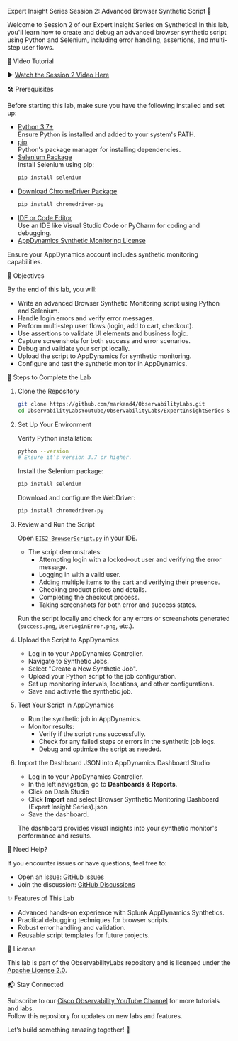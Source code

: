 Expert Insight Series Session 2: Advanced Browser Synthetic Script 🧪

Welcome to Session 2 of our Expert Insight Series on Synthetics! In this lab, you'll learn how to create and debug an advanced browser synthetic script using Python and Selenium, including error handling, assertions, and multi-step user flows.

🎥 Video Tutorial

▶️ [Watch the Session 2 Video Here]()

🛠 Prerequisites

Before starting this lab, make sure you have the following installed and set up:

- [Python 3.7+](https://www.python.org/downloads/)  
  Ensure Python is installed and added to your system's PATH.
- [pip](https://pip.pypa.io/en/stable/installation/)  
  Python's package manager for installing dependencies.
- [Selenium Package](https://pypi.org/project/selenium/)  
  Install Selenium using pip:
  ```bash
  pip install selenium
  ```
- [Download ChromeDriver Package](https://pypi.org/project/chromedriver-py/)  
  ```bash
  pip install chromedriver-py
  ```
- [IDE or Code Editor](https://code.visualstudio.com/)  
  Use an IDE like Visual Studio Code or PyCharm for coding and debugging.
- [AppDynamics Synthetic Monitoring License](https://docs.appdynamics.com/appd/24.x/latest/en/splunk-appdynamics-licensing/license-entitlements-and-restrictions)

Ensure your AppDynamics account includes synthetic monitoring capabilities.

🚀 Objectives

By the end of this lab, you will:

- Write an advanced Browser Synthetic Monitoring script using Python and Selenium.
- Handle login errors and verify error messages.
- Perform multi-step user flows (login, add to cart, checkout).
- Use assertions to validate UI elements and business logic.
- Capture screenshots for both success and error scenarios.
- Debug and validate your script locally.
- Upload the script to AppDynamics for synthetic monitoring.
- Configure and test the synthetic monitor in AppDynamics.

🔧 Steps to Complete the Lab

1. Clone the Repository

   ```bash
   git clone https://github.com/markand4/ObservabilityLabs.git
   cd ObservabilityLabsYoutube/ObservabilityLabs/ExpertInsightSeries-Session2:AdvancedBRUMScriptBuilding
   ```

2. Set Up Your Environment

   Verify Python installation:
   ```bash
   python --version
   # Ensure it’s version 3.7 or higher.
   ```

   Install the Selenium package:
   ```bash
   pip install selenium
   ```

   Download and configure the WebDriver:
   ```bash
   pip install chromedriver-py
   ```

3. Review and Run the Script

   Open [`EIS2-BrowserScript.py`](EIS2-BrowserScript.py) in your IDE.

   - The script demonstrates:
     - Attempting login with a locked-out user and verifying the error message.
     - Logging in with a valid user.
     - Adding multiple items to the cart and verifying their presence.
     - Checking product prices and details.
     - Completing the checkout process.
     - Taking screenshots for both error and success states.

   Run the script locally and check for any errors or screenshots generated (`success.png`, `UserLoginError.png`, etc.).

4. Upload the Script to AppDynamics

   - Log in to your AppDynamics Controller.
   - Navigate to Synthetic Jobs.
   - Select "Create a New Synthetic Job".
   - Upload your Python script to the job configuration.
   - Set up monitoring intervals, locations, and other configurations.
   - Save and activate the synthetic job.

5. Test Your Script in AppDynamics

   - Run the synthetic job in AppDynamics.
   - Monitor results:
     - Verify if the script runs successfully.
     - Check for any failed steps or errors in the synthetic job logs.
     - Debug and optimize the script as needed.

6. Import the Dashboard JSON into AppDynamics Dashboard Studio

   - Log in to your AppDynamics Controller.
   - In the left navigation, go to **Dashboards & Reports**.
   - Click on Dash Studio 
   - Click **Import** and select Browser Synthetic Monitoring Dashboard (Expert Insight Series).json
   - Save the dashboard.

   The dashboard provides visual insights into your synthetic monitor's performance and results.

📢 Need Help?

If you encounter issues or have questions, feel free to:

- Open an issue: [GitHub Issues](../../issues)
- Join the discussion: [GitHub Discussions](../../discussions)

✨ Features of This Lab

- Advanced hands-on experience with Splunk AppDynamics Synthetics.
- Practical debugging techniques for browser scripts.
- Robust error handling and validation.
- Reusable script templates for future projects.

📜 License

This lab is part of the ObservabilityLabs repository and is licensed under the [Apache License 2.0](../../LICENSE).

📬 Stay Connected

Subscribe to our [Cisco Observability YouTube Channel](https://www.youtube.com/@CiscoObservability) for more tutorials and labs.  
Follow this repository for updates on new labs and features.

Let’s build something amazing together! 🚀

